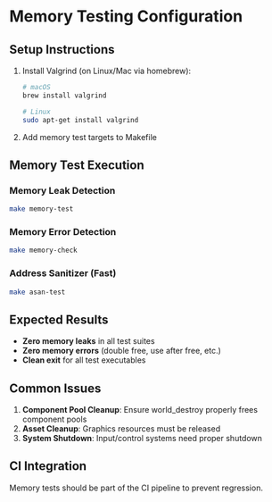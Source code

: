 # Memory Testing Configuration

## Setup Instructions

1. Install Valgrind (on Linux/Mac via homebrew):
   ```bash
   # macOS
   brew install valgrind
   
   # Linux
   sudo apt-get install valgrind
   ```

2. Add memory test targets to Makefile

## Memory Test Execution

### Memory Leak Detection
```bash
make memory-test
```

### Memory Error Detection  
```bash
make memory-check
```

### Address Sanitizer (Fast)
```bash
make asan-test
```

## Expected Results

- **Zero memory leaks** in all test suites
- **Zero memory errors** (double free, use after free, etc.)
- **Clean exit** for all test executables

## Common Issues

1. **Component Pool Cleanup**: Ensure world_destroy properly frees component pools
2. **Asset Cleanup**: Graphics resources must be released
3. **System Shutdown**: Input/control systems need proper shutdown

## CI Integration

Memory tests should be part of the CI pipeline to prevent regression.
